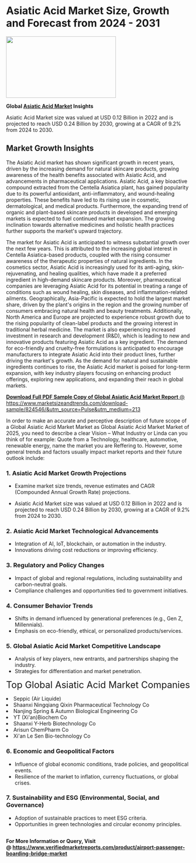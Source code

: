 <H1>Asiatic Acid Market Size, Growth and Forecast from 2024 - 2031</H1><img class="aligncenter size-medium wp-image-584254" src="https://thirdeyenews.in/wp-content/uploads/2024/09/Global-Market-Research-300x168.jpeg" alt="" width="300" height="168" /><p><strong>Global&nbsp;<a href="https://www.marketsizeandtrends.com/download-sample/824546/&amp;utm_source=Pulse&amp;utm_medium=213">Asiatic Acid Market</a> Insights</strong></p><p>Asiatic Acid Market size was valued at USD 0.12 Billion in 2022 and is projected to reach USD 0.24 Billion by 2030, growing at a CAGR of 9.2% from 2024 to 2030.</p><p><h2>Market Growth Insights</h2> <p>The Asiatic Acid market has shown significant growth in recent years, driven by the increasing demand for natural skincare products, growing awareness of the health benefits associated with Asiatic Acid, and advancements in pharmaceutical applications. Asiatic Acid, a key bioactive compound extracted from the Centella Asiatica plant, has gained popularity due to its powerful antioxidant, anti-inflammatory, and wound-healing properties. These benefits have led to its rising use in cosmetic, dermatological, and medical products. Furthermore, the expanding trend of organic and plant-based skincare products in developed and emerging markets is expected to fuel continued market expansion. The growing inclination towards alternative medicines and holistic health practices further supports the market's upward trajectory. <a href="#"></a></p> <p>The market for Asiatic Acid is anticipated to witness substantial growth over the next few years. This is attributed to the increasing global interest in Centella Asiatica-based products, coupled with the rising consumer awareness of the therapeutic properties of natural ingredients. In the cosmetics sector, Asiatic Acid is increasingly used for its anti-aging, skin-rejuvenating, and healing qualities, which have made it a preferred ingredient in high-demand skincare products. Moreover, pharmaceutical companies are leveraging Asiatic Acid for its potential in treating a range of conditions such as wound healing, skin diseases, and inflammation-related ailments. Geographically, Asia-Pacific is expected to hold the largest market share, driven by the plant's origins in the region and the growing number of consumers embracing natural health and beauty treatments. Additionally, North America and Europe are projected to experience robust growth due to the rising popularity of clean-label products and the growing interest in traditional herbal medicine. The market is also experiencing increased investment in research and development (R&D), which is leading to new and innovative products featuring Asiatic Acid as a key ingredient. The demand for eco-friendly and cruelty-free formulations is anticipated to encourage manufacturers to integrate Asiatic Acid into their product lines, further driving the market's growth. As the demand for natural and sustainable ingredients continues to rise, the Asiatic Acid market is poised for long-term expansion, with key industry players focusing on enhancing product offerings, exploring new applications, and expanding their reach in global markets. <a href="#"></p><p><span class=""><strong>Download Full PDF Sample Copy of Global Asiatic Acid Market Report</strong> @ <a href="https://www.marketsizeandtrends.com/download-sample/824546/&amp;utm_source=Pulse&amp;utm_medium=213" target="_blank">https://www.marketsizeandtrends.com/download-sample/824546/&amp;utm_source=Pulse&amp;utm_medium=213</a></span></p><p>In order to make an accurate and perceptive description of future scope of a Global&nbsp;Asiatic Acid Market Market as Global&nbsp;Asiatic Acid Market Market of 2025, you need to describe a clear Vision &ndash; What Industry or Linda can you think of for example: Quote from a Technology, healthcare, automotive, renewable energy, name the market you are Reffering to. However, some general trends and factors usually impact market reports and their future outlook include:</p><h3>1.&nbsp;<strong>Asiatic Acid Market Growth Projections</strong></h3><ul><li>Examine market size trends, revenue estimates and CAGR (Compounded Annual Growth Rate) projections.</li><li><p>Asiatic Acid Market size was valued at USD 0.12 Billion in 2022 and is projected to reach USD 0.24 Billion by 2030, growing at a CAGR of 9.2% from 2024 to 2030.</p></li></ul><h3>2.&nbsp;<strong>Asiatic Acid Market Technological Advancements</strong></h3><ul><li>Integration of AI, IoT, blockchain, or automation in the industry.</li><li>Innovations driving cost reductions or improving efficiency.</li></ul><h3>3.&nbsp;<strong>Regulatory and Policy Changes</strong></h3><ul><li>Impact of global and regional regulations, including sustainability and carbon-neutral goals.</li><li>Compliance challenges and opportunities tied to government initiatives.</li></ul><h3>4.&nbsp;<strong>Consumer Behavior Trends</strong></h3><ul><li>Shifts in demand influenced by generational preferences (e.g., Gen Z, Millennials).</li><li>Emphasis on eco-friendly, ethical, or personalized products/services.</li></ul><h3>5.&nbsp;<strong>Global Asiatic Acid Market Competitive Landscape</strong></h3><ul><li>Analysis of key players, new entrants, and partnerships shaping the industry.</li><li>Strategies for differentiation and market penetration.</li></ul><p data-pm-slice="1 1 []"><span style="color: inherit; font-family: inherit; font-size: 25px;">Top Global Asiatic Acid Market Companies</span></p><div class="" data-test-id=""><p><li>Seppic (Air Liquide)</li><li> Shaanxi Ningqiang Qixin Pharmaceutical Technology Co</li><li> Nanjing Spring & Autumn Biological Engineering Co</li><li> YT (Xi'an)Biochem Co</li><li> Shaanxi Y-Herb Biotechnology Co</li><li> Arisun ChemPharm Co</li><li> Xi'an Le Sen Bio-technology Co</li></p></div><h3>6.&nbsp;<strong>Economic and Geopolitical Factors</strong></h3><ul><li>Influence of global economic conditions, trade policies, and geopolitical events.</li><li>Resilience of the market to inflation, currency fluctuations, or global crises.</li></ul><h3>7.&nbsp;<strong>Sustainability and ESG (Environmental, Social, and Governance)</strong></h3><ul><li>Adoption of sustainable practices to meet ESG criteria.</li><li>Opportunities in green technologies and circular economy principles.</li></ul><h2><strong style="font-size: 14px;">For More Information or Query, Visit @&nbsp;</strong><a style="background-color: #ffffff; font-size: 14px;" href="https://www.marketsizeandtrends.com/report/asiatic-acid-market/" target="_blank">https://www.verifiedmarketreports.com/product/airport-passenger-boarding-bridge-market</a></h2>
